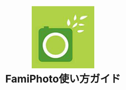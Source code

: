 <h1 align="center">
<img src="https://raw.githubusercontent.com/ohanamisan/famiphoto-support/master/docs/images/famiphoto-icon-192x192.png" alt="FamiPhoto icon" width="170">
<br>FamiPhoto使い方ガイド
</h1>

